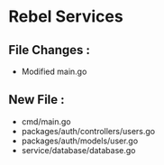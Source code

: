 # Rebel Services

## File Changes :
- Modified main.go

## New File :
- cmd/main.go
- packages/auth/controllers/users.go
- packages/auth/models/user.go
- service/database/database.go
